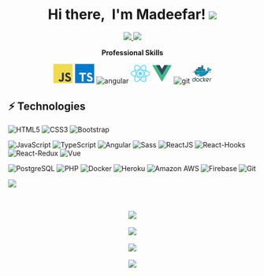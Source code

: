 <!-- ### Hi there  -->

<h1 align="center">Hi there,&nbsp; I'm Madeefar! <img src="https://raw.githubusercontent.com/faizahmedfarooqui/faizahmedfarooqui/master/wave.gif" width="30px"></h1>

<p align="center">
 <a href="https://www.linkedin.com/in/muzummil-iqbal-67b92515b/" target="_blank">
  <img src="https://img.icons8.com/fluent/48/000000/linkedin.png" />
 </a>
  
 <a href="https://twitter.com/IqbalMuzummil" target="_blank">
  <img src="https://img.icons8.com/fluent/48/000000/twitter.png" />
 </a>
</p>

<p align="center"> 
 <strong>
  Professional Skills
  </strong>
</p>

<p align="center"> 
  <img src="https://raw.githubusercontent.com/devicons/devicon/master/icons/javascript/javascript-original.svg" alt="javascript" width="40" height="40" />
  <img src="https://raw.githubusercontent.com/devicons/devicon/master/icons/typescript/typescript-original.svg" alt="typescript" width="40" height="40" />
  <img src="https://img.shields.io/badge/Angular-DD0031?style=for-the-badge&logo=angular&logoColor=white" alt="angular" width="40" height="40" />
  <img src="https://raw.githubusercontent.com/devicons/devicon/master/icons/react/react-original.svg" alt="reactjs" width="40" height="40" />
  <img src="https://raw.githubusercontent.com/devicons/devicon/master/icons/vuejs/vuejs-original.svg" alt="vuejs" width="40" height="40" />
  <img src="https://raw.githubusercontent.com/jmnote/z-icons/master/svg/git.svg" alt="git" width="40" height="40" />
  <img src="https://raw.githubusercontent.com/devicons/devicon/master/icons/docker/docker-original-wordmark.svg" alt="docker" width="40" height="40" />
</p>

<!-- 👋
**muzummil/** is a ✨ _special_ ✨ repository because its `README.md` (this file) appears on your GitHub profile.

Here are some ideas to get you started:

- 🔭 I’m currently working on ...
- 🌱 I’m currently learning ...
- 👯 I’m looking to collaborate on ...
- 🤔 I’m looking for help with ...
- 💬 Ask me about ...
- 📫 How to reach me: ...
- 😄 Pronouns: ...
- ⚡ Fun fact: ...
-->

## ⚡ Technologies

![HTML5](https://img.shields.io/badge/-HTML5-E34F26?style=flat-square&logo=html5&logoColor=white)
![CSS3](https://img.shields.io/badge/-CSS3-1572B6?style=flat-square&logo=css3)
![Bootstrap](https://img.shields.io/badge/-Bootstrap-563D7C?style=flat-square&logo=bootstrap)

![JavaScript](https://img.shields.io/badge/-JavaScript-black?style=flat-square&logo=javascript)
![TypeScript](https://img.shields.io/badge/-TypeScript-007ACC?style=flat-square&logo=typescript)
![Angular](https://img.shields.io/badge/Angular-DD0031?style=for-the-badge&logo=angular&logoColor=white)
![Sass](https://img.shields.io/badge/-Sass-%23CC6699?style=flat-square&logo=sass&logoColor=ffffff)
![ReactJS](https://img.shields.io/badge/-React-black?style=flat-square&logo=react)
![React-Hooks](https://img.shields.io/badge/-React%20Hooks-black?style=flat-square&logo=react)
![React-Redux](https://img.shields.io/badge/-Redux-black?style=flat-square&logo=react)
![Vue](https://img.shields.io/badge/-Vue-black?style=flat-square&logo=vue)

![PostgreSQL](https://img.shields.io/badge/-PostgreSQL-black?style=flat-square&logo=PostgreSQL)
![PHP](https://img.shields.io/badge/-ruby-black?style=flat-square&logo=ruby)
![Docker](https://img.shields.io/badge/-Docker-black?style=flat-square&logo=docker)
![Heroku](https://img.shields.io/badge/-Heroku-430098?style=flat-square&logo=heroku)
![Amazon AWS](https://img.shields.io/badge/Amazon%20AWS-232F3E?style=flat-square&logo=amazon-aws)
![Firebase](https://img.shields.io/badge/-Firebase-black?style=flat-square&logo=firebase)
![Git](https://img.shields.io/badge/-Git-black?style=flat-square&logo=git)

<!-- ![Deno](https://img.shields.io/badge/-Deno-black?style=flat-square&logo=Deno) -->
<!-- ![Go](https://img.shields.io/badge/-Go-black?style=flat-square&logo=go) -->

<!-- ![GitHub](https://img.shields.io/badge/-GitHub-181717?style=flat-square&logo=github) -->
<!--![Git](https://img.shields.io/badge/-Git-%23F05032?style=flat-square&logo=git&logoColor=%23ffffff) -->
<!--![GitLab](https://img.shields.io/badge/-GitLab-FCA121?style=flat-square&logo=gitlab) -->
<!--![VS Code](https://img.shields.io/badge/-VSCode-%23007ACC?style=flat-square&logo=visual-studio-code) -->
<!-- ![BitBucket](https://img.shields.io/badge/-BitBucket-darkblue?style=flat-square&logo=bitbucket) -->
<!-- ![Jira](https://img.shields.io/badge/-jira-black?style=flat-square&logo=jira) -->
<!-- ![Trello](https://img.shields.io/badge/-Trello-black?style=flat-square&logo=trello) -->

<!-- ![CentOS](https://img.shields.io/badge/-Centos-black?style=flat-square&logo=centos) -->
<!-- ![Ubuntu](https://img.shields.io/badge/-Ubuntu-black?style=flat-square&logo=ubuntu) -->
<!-- ![Windows](https://img.shields.io/badge/-Windows-black?style=flat-square&logo=windows) -->
<!-- ![MacOS](https://img.shields.io/badge/-MacOS-black?style=flat-square&logo=MacOS) -->

<!-- Find out more about me and feel free to connect with me here: -->

![](https://komarev.com/ghpvc/?username=muzummil)

</br>

<p align="center">
 <a href="#" alt="Languages">
  <img src="https://github-readme-stats.vercel.app/api/top-langs/?username=muzummil&layout=compact&theme=dark" />
 </a>
</p>

<p align="center">
 <a href="#" alt="Muzummil's github stats">
  <img src="https://github-readme-stats.vercel.app/api?username=muzummil&show_icons=true&count_private=true&theme=dark" />
 </a>

</p>

<!-- ![GitHub stats](https://github-readme-stats.vercel.app/api?username=muzummil&show_icons=true&count_private=true) -->

<p align="center">
 <a href="#" alt="Muzummil Iqbal's GitHub streak stats">
  <img src="https://github-readme-streak-stats.herokuapp.com/?user=muzummil&theme=dark&date_format=%5BY.%5Dn.j" />
 </a>
</p>

<p align="center">
 <a href="#" alt="Muzummil Iqbal's Treophies">
  <img src="https://github-profile-trophy.vercel.app/?username=muzummil&theme=monokai" />
 </a>
</p>
